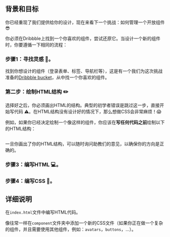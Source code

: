 ## 背景和目标

你已经重现了我们提供给你的设计，现在来看下一个挑战：如何管理一个开放组件 😎

你必须在Dribbble上找到一个你喜欢的组件，尝试还原它。当设计一个新的组件时，你要遵循一下相同的流程：

### 步骤1：寻找灵感 🤔。

找到你想设计的组件（登录表单、标签、导航栏等），这是有一个我们为这次挑战准备的[Dribbble bucket](https://dribbble.com/arthur-littm/buckets/1030911-Open-Component-Challenge)，从中找一个你喜欢的组件。

### 第二步：绘制HTML结构 ✏️

选择好之后，你必须画出HTML的结构。典型的初学者错误是跳过这一步，直接开始写代码 ⚠️。在HTML结构没有设计好的情况下，那么想做CSS会非常麻烦！😱

例如，如果你已经决定绘制一个像这样的组件，你应该在**写任何代码之前**绘制以下的HTML结构：

<div class="text-center"> <div class="text-center">
  <img src="https://raw.githubusercontent.com/lewagon/fullstack-images/master/frontend/open-component-challenge-structure.png" alt="">
</div>

一旦你画出了你的HTML结构，可以随时询问助教们的意见，以确保你的方向是正确的。

### 步骤3：编写HTML 💻。

### 步骤4：编写CSS 💅。

## 详细说明

在`index.html`文件中编写HTML代码。

像往常一样在`component`文件夹中添加一个新的CSS文件（如果你正在做一个复杂的组件，并且需要使用其他组件，例如：`avatars`，`buttons`，...）。
